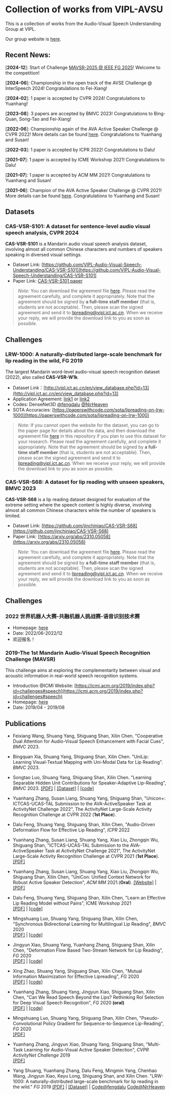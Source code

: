 # Collection of works from VIPL-AVSU

This is a collection of works from the Audio-Visual Speech Understanding Group at VIPL.

Our group website is [here](http://vipl.ict.ac.cn/en/team.php?id=9).

## Recent News: 
[**2024-12**]: Start of Challenge [MAVSR-2025 @ IEEE FG 2025](https://codalab.lisn.upsaclay.fr/competitions/21609)! Welcome to the competition! 

[**2024-06**]: Championship in the open track of the AVSE Challenge @ InterSpeech 2024! Congratulations to Fei-Xiang! 

[**2024-02**]: 1 paper is accepted by CVPR 2024! Congratulations to Yuanhang!

[**2023-08**]: 3 papers are accepted by BMVC 2023! Congratulations to Bing-Quan, Song-Tao and Fei-Xiang!

[**2022-06**]: Championship again of the AVA Active Speaker Challenge @ CVPR 2022! More details can be found [here](https://research.google.com/ava/challenge.html). Congratulations to Yuanhang and Susan!

[**2022-03**]: 1 paper is accepted by ICPR 2022! Congratulations to Dalu!

[**2021-07**]: 1 paper is accepted by ICME Workshop 2021! Congratulations to Dalu!

[**2021-07**]: 1 paper is accepted by ACM MM 2021! Congratulations to Yuanhang and Susan!

[**2021-06**]: Champion of the AVA Active Speaker Challenge @ CVPR 2021! More details can be found [here](https://research.google.com/ava/challenge.html). Congratulations to Yuanhang and Susan!

## Datasets

### CAS-VSR-S101: A dataset for sentence-level audio visual speech analysis, CVPR 2024
  **CAS-VSR-S101** is a Mandarin audio visual speech analysis dataset, involving almost all common Chinese characters and numbers of speakers speaking in diversed visual settings.
  * Dataset Link: [https://github.com/VIPL-Audio-Visual-Speech-Understanding/CAS-VSR-S101](https://github.com/VIPL-Audio-Visual-Speech-Understanding/CAS-VSR-S101)
  * Paper Link: [CAS-VSR-S101 paper](https://openaccess.thecvf.com/content/CVPR2024/papers/Zhang_ES3_Evolving_Self-Supervised_Learning_of_Robust_Audio-Visual_Speech_Representations_CVPR_2024_paper.pdf)
  > *Note:* You can download the agreement file [here]([https://github.com/jinchiniao/CAS-VSR-S68/blob/main/CAS-VSR-S68-Release%20Agreement-v3.pdf](https://github.com/VIPL-Audio-Visual-Speech-Understanding/CAS-VSR-S101)). Please read the agreement carefully, and complete it appropriately. Note that the agreement should be signed by **a full-time staff member** (that is, students are not acceptable). Then, please scan the signed agreement and send it to lipreading@vipl.ict.ac.cn. When we receive your reply, we will provide the download link to you as soon as possible. 
## Challenges

### LRW-1000: A naturally-distributed large-scale benchmark for lip reading in the wild, FG 2019
  The largest Mandarin word-level audio-visual speech recognition dataset (2022), also called **CAS-VSR-W1k**.
  * Dataset Link：[http://vipl.ict.ac.cn/en/view_database.php?id=13](http://vipl.ict.ac.cn/en/view_database.php?id=13)  
  * Application Agreement: [link1](https://vipl.ict.ac.cn/uploadfile/upload/2019120612315190.pdf) or [link2](https://github.com/VIPL-Audio-Visual-Speech-Understanding/AVSU-VIPL/blob/master/LRW-1000-Release%20Agreement.pdf) 
  * Codes: DenseNet3D [@fengdalu](https://github.com/VIPL-Audio-Visual-Speech-Understanding/Lipreading-DenseNet3D) [@NirHeaven](https://github.com/NirHeaven/D3D)
  * SOTA Accuracies: [https://paperswithcode.com/sota/lipreading-on-lrw-1000](https://paperswithcode.com/sota/lipreading-on-lrw-1000)
  > *Note:* If you cannot open the website for the dataset, you can go to the paper page for details about the data, and then download the agreement file [here](https://github.com/VIPL-Audio-Visual-Speech-Understanding/AVSU-VIPL/blob/master/LRW-1000-Release%20Agreement.pdf) in this repository if you plan to use this dataset for your research. Please read the agreement carefully, and complete it appropriately. Note that the agreement should be signed by **a full-time staff member** (that is, students are not acceptable). Then, please scan the signed agreement and send it to lipreading@vipl.ict.ac.cn. When we receive your reply, we will provide the download link to you as soon as possible. 

### CAS-VSR-S68: A dataset for lip reading with unseen speakers, BMVC 2023
  **CAS-VSR-S68** is a lip reading dataset designed for evaluation of the extreme setting where the speech content is highly diverse, involving almost all common Chinese characters while the number of speakers is limited.
  * Dataset Link: [https://github.com/jinchiniao/CAS-VSR-S68](https://github.com/jinchiniao/CAS-VSR-S68)
  * Paper Link: [https://arxiv.org/abs/2310.05058](https://arxiv.org/abs/2310.05058)
  > *Note:* You can download the agreement file [here](https://github.com/jinchiniao/CAS-VSR-S68/blob/main/CAS-VSR-S68-Release%20Agreement-v3.pdf). Please read the agreement carefully, and complete it appropriately. Note that the agreement should be signed by **a full-time staff member** (that is, students are not acceptable). Then, please scan the signed agreement and send it to lipreading@vipl.ict.ac.cn. When we receive your reply, we will provide the download link to you as soon as possible. 
## Challenges

### 2022 世界机器人大赛-共融机器人挑战赛-语音识别技术赛
  * Homepage: [here](http://www.worldrobotconference.com/cn/about/139.html)
  * Date: 2022/06-2022/12
  * 欢迎报名！
  
### 2019-The 1st Mandarin Audio-Visual Speech Recognition Challenge (MAVSR)
  This challenge aims at exploring the complementarity between visual and acoustic information in real-world speech recognition systems.
  * Introduction @ICMI Website: [https://icmi.acm.org/2019/index.php?id=challenges#speech](https://icmi.acm.org/2019/index.php?id=challenges#speech)
  * Homepage: [here](https://vipl.ict.ac.cn/zygx/lthjs/202206/t20220605_37899.html)
  * Date: 2019/04 - 2019/08

## Publications
* Feixiang Wang, Shuang Yang, Shiguang Shan, Xilin Chen. "Cooperative Dual Attention for Audio-Visual Speech Enhancement with Facial Cues",  *BMVC* 2023. 

* Bingquan Xia, Shuang Yang, Shiguang Shan, Xilin Chen. "UniLip: Learning Visual-Textual Mapping with Uni-Modal Data for Lip Reading".  *BMVC* 2023.

* Songtao Luo, Shuang Yang, Shiguang Shan, Xilin Chen. "Learning Separable Hidden Unit Contributions for Speaker-Adaptive Lip-Reading", *BMVC* 2023. [[PDF]](https://arxiv.org/pdf/2310.05058.pdf) | [[Dataset]](https://github.com/jinchiniao/CAS-VSR-S68) | [[code]](https://github.com/jinchiniao/LSHUC)

* Yuanhang Zhang, Susan Liang, Shuang Yang, Shiguang Shan, "Unicon+: ICTCAS-UCAS-TAL Submission to the AVA-ActiveSpeaker Task at ActivityNet Challenge 2022", The ActivityNet Large-Scale Activity Recognition Challenge at CVPR 2022 (**1st Place**).

* Dalu Feng, Shuang Yang, Shiguang Shan, Xilin Chen, "Audio-Driven Deformation Flow for Effective Lip Reading", *ICPR* 2022

* Yuanhang Zhang, Susan Liang, Shuang Yang, Xiao Liu, Zhongqin Wu, Shiguang Shan, "ICTCAS-UCAS-TAL Submission to the AVA-ActiveSpeaker Task at ActivityNet Challenge 2021", The ActivityNet Large-Scale Activity Recognition Challenge at CVPR 2021 (**1st Place**). [[PDF]](http://static.googleusercontent.com/media/research.google.com/zh-CN//ava/2021/S1_ICTCAS-UCAS-TAL.pdf)

* Yuanhang Zhang, Susan Liang, Shuang Yang, Xiao Liu, Zhongqin Wu, Shiguang Shan, Xilin Chen, "UniCon: Unified Context Network for Robust Active Speaker Detection", *ACM MM* 2021.(**Oral**). [[Website]](https://unicon-asd.github.io/) | [[PDF]](https://arxiv.org/pdf/2108.02607.pdf)

* Dalu Feng, Shuang Yang, Shiguang Shan, Xilin Chen, "Learn an Effective Lip Reading Model without Pains", ICME Workshop 2021  
   [[PDF]](https://arxiv.org/abs/2011.07557) |  [[code]](https://github.com/VIPL-Audio-Visual-Speech-Understanding/learn-an-effective-lip-reading-model-without-pains)

* Mingshuang Luo, Shuang Yang, Shiguang Shan, Xilin Chen, "Synchronous Bidirectional Learning for Multilingual Lip Reading", *BMVC* 2020  
    [[PDF]](https://vipl.ict.ac.cn/uploadfile/upload/2020093011033041.pdf)  | [[code]](https://github.com/luomingshuang/SBL_For_Multilingual_Lip_Reading)

* Jingyun Xiao, Shuang Yang, Yuanhang Zhang, Shiguang Shan, Xilin Chen, "Deformation Flow Based Two-Stream Network for Lip Reading", *FG* 2020  
    [[PDF]](https://vipl.ict.ac.cn/uploadfile/upload/2020071411144684.pdf) | [[code]](https://github.com/jingyunx/Deformation-Flow-Based-Two-stream-Network)

* Xing Zhao, Shuang Yang, Shiguang Shan, Xilin Chen, "Mutual Information Maximization for Effective Lipreading", *FG* 2020  
    [[PDF]](https://vipl.ict.ac.cn/uploadfile/upload/2020071411172971.pdf) | [[code]](https://github.com/xing96/MIM-lipreading)
  
* Yuanhang Zhang, Shuang Yang, Jingyun Xiao, Shiguang Shan, Xilin Chen, "Can We Read Speech Beyond the Lips? Rethinking RoI Selection for Deep Visual Speech Recognition", *FG* 2020 **(oral)**  
    [[PDF]](https://vipl.ict.ac.cn/uploadfile/upload/2020071411181845.pdf) | [[code]](https://github.com/VIPL-Audio-Visual-Speech-Understanding/deep-face-speechreading)
  
* Mingshuang Luo, Shuang Yang, Shiguang Shan, Xilin Chen, "Pseudo-Convolutional Policy Gradient for Sequence-to-Sequence Lip-Reading", *FG* 2020  
    [[PDF]](https://vipl.ict.ac.cn/uploadfile/upload/2020071411152795.pdf)
  
* Yuanhang Zhang, Jingyun Xiao, Shuang Yang, Shiguang Shan, "Multi-Task Learning for Audio-Visual Active Speaker Detection", *CVPR ActivityNet Challenge* 2019  
    [[PDF]](https://static.googleusercontent.com/media/research.google.com/zh-CN//ava/2019/Multi_Task_Learning_for_Audio_Visual_Active_Speaker_Detection.pdf)

* Yang Shuang, Yuanhang Zhang, Dalu Feng, Mingmin Yang, Chenhao Wang, Jingyun Xiao, Keyu Long, Shiguang Shan, and Xilin Chen. "LRW-1000: A naturally-distributed large-scale benchmark for lip reading in the wild." *FG* 2019 [[PDF]](https://arxiv.org/abs/1810.06990) | [[Dataset]](http://vipl.ict.ac.cn/en/view_database.php?id=13) | [Code@fengdalu](https://github.com/VIPL-Audio-Visual-Speech-Understanding/Lipreading-DenseNet3D) [Code@NirHeaven](https://github.com/NirHeaven/D3D)  

    
